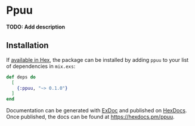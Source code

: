 # Ppuu

**TODO: Add description**

## Installation

If [available in Hex](https://hex.pm/docs/publish), the package can be installed
by adding `ppuu` to your list of dependencies in `mix.exs`:

```elixir
def deps do
  [
    {:ppuu, "~> 0.1.0"}
  ]
end
```

Documentation can be generated with [ExDoc](https://github.com/elixir-lang/ex_doc)
and published on [HexDocs](https://hexdocs.pm). Once published, the docs can
be found at <https://hexdocs.pm/ppuu>.


